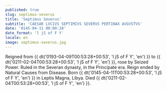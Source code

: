 ```yaml
---
published: true
slug: septimus-severus
title: 'Septimus Severus'
subtitle: 'CAESAR LVCIVS SEPTIMIVS SEVERVS PERTINAX AVGVSTVS'
date: '0145-04-11 00:00:28'
date_format: 'l jS of F Y'
locale: en
image: septimus-severus.jpg
---
```


Reigned from {{ dt('0193-04-09T00:53:28+00:53', 'l jS of F Y', 'en') }} to {{ dt('0211-02-04T00:53:28+00:53', 'l jS of F Y', 'en') }}, rose by Seized Power. Ruled in the Severan dynasty, in the Principate era. Reign ended by Natural Causes from Disease. Born {{ dt('0145-04-11T00:53:28+00:53', 'l jS of F Y', 'en') }} in Leptis Magna, Libya. Died {{ dt('0211-02-04T00:53:28+00:53', 'l jS of F Y', 'en') }}.
